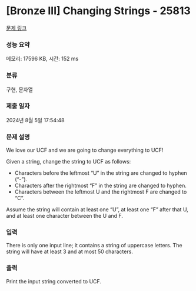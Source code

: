 # [Bronze III] Changing Strings - 25813 

[문제 링크](https://www.acmicpc.net/problem/25813) 

### 성능 요약

메모리: 17596 KB, 시간: 152 ms

### 분류

구현, 문자열

### 제출 일자

2024년 8월 5일 17:54:48

### 문제 설명

<p>We love our UCF and we are going to change everything to UCF!</p>

<p>Given a string, change the string to UCF as follows:</p>

<ul>
	<li>Characters before the leftmost “U” in the string are changed to hyphen (“-”).</li>
	<li>Characters after the rightmost “F” in the string are changed to hyphen.</li>
	<li>Characters between the leftmost U and the rightmost F are changed to “C”.</li>
</ul>

<p>Assume the string will contain at least one “U”, at least one “F” after that U, and at least one character between the U and F.</p>

### 입력 

 <p>There is only one input line; it contains a string of uppercase letters. The string will have at least 3 and at most 50 characters.</p>

### 출력 

 <p>Print the input string converted to UCF.</p>

